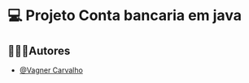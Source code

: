 
# 💻 Projeto Conta bancaria em java



## 👩🏿‍💻Autores

- [@Vagner Carvalho](https://github.com/VagnerCode)



